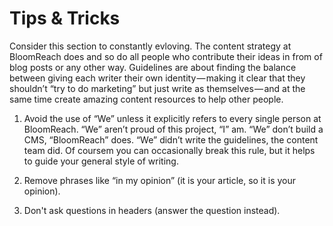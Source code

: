 # Tips & Tricks 

Consider this section to constantly evloving. The content strategy at BloomReach does and so do all people who contribute their ideas in from of blog posts or any other way. Guidelines are about finding the balance between giving each writer their own identity — making it clear that they shouldn’t “try to do marketing” but just write as themselves — and at the same time create amazing content resources to help other people.

1. Avoid the use of “We” unless it explicitly refers to every single person at BloomReach. “We” aren’t proud of this project, “I” am. “We” don’t build a CMS, “BloomReach” does. “We” didn’t write the guidelines, the content team did. Of coursem you can occasionally break this rule, but it helps to guide your general style of writing.

2. Remove phrases like “in my opinion” (it is your article, so it is your opinion).

3. Don't ask questions in headers (answer the question instead).
